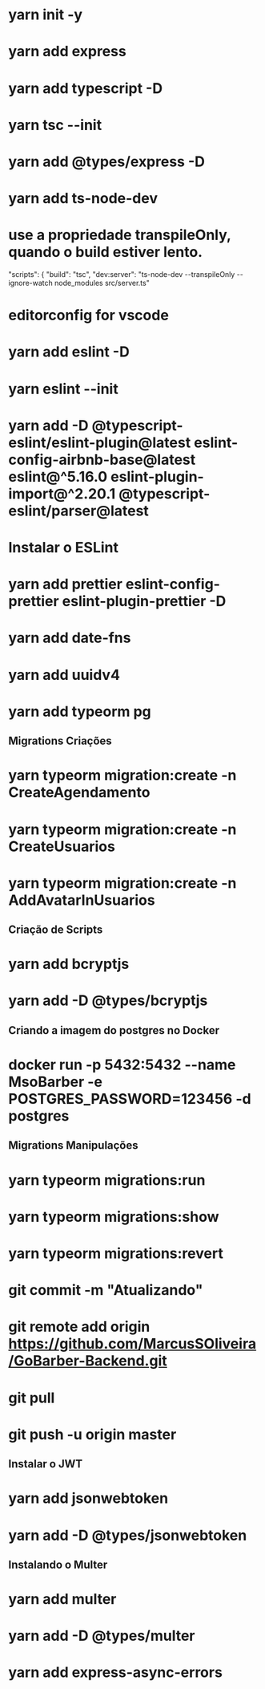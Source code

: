 # yarn init -y
# yarn add express
# yarn add typescript -D
# yarn tsc --init
# yarn add  @types/express -D
# yarn add ts-node-dev
# use a propriedade transpileOnly, quando o build estiver lento.
"scripts": {
    "build": "tsc",
    "dev:server": "ts-node-dev --transpileOnly --ignore-watch node_modules src/server.ts"
# editorconfig for vscode
# yarn add eslint -D
# yarn eslint --init
# yarn add -D @typescript-eslint/eslint-plugin@latest eslint-config-airbnb-base@latest eslint@^5.16.0 eslint-plugin-import@^2.20.1 @typescript-eslint/parser@latest
# Instalar o ESLint
# yarn add prettier eslint-config-prettier eslint-plugin-prettier -D
# yarn add date-fns
# yarn add uuidv4
# yarn add typeorm pg

## Migrations Criações
# yarn typeorm migration:create -n CreateAgendamento
# yarn typeorm migration:create -n CreateUsuarios
# yarn typeorm migration:create -n AddAvatarInUsuarios

## Criação de Scripts
# yarn add bcryptjs
# yarn add -D @types/bcryptjs

## Criando a imagem do postgres no Docker
# docker run -p 5432:5432 --name MsoBarber -e POSTGRES_PASSWORD=123456 -d postgres

## Migrations Manipulações
# yarn typeorm migrations:run
# yarn typeorm migrations:show
# yarn typeorm migrations:revert

# git commit -m "Atualizando"
# git remote add origin https://github.com/MarcusSOliveira/GoBarber-Backend.git
# git pull
# git push -u origin master

## Instalar o JWT
# yarn add jsonwebtoken
# yarn add -D @types/jsonwebtoken

## Instalando o Multer
# yarn add multer
# yarn add -D @types/multer

# yarn add express-async-errors

